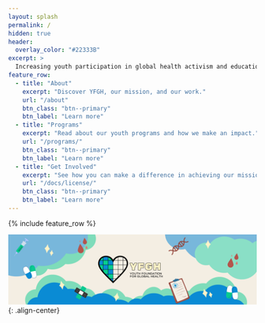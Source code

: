 ```yaml
---
layout: splash
permalink: /
hidden: true
header:
  overlay_color: "#22333B"
excerpt: >
  Increasing youth participation in global health activism and education.
feature_row:
  - title: "About"
    excerpt: "Discover YFGH, our mission, and our work."
    url: "/about"
    btn_class: "btn--primary"
    btn_label: "Learn more"
  - title: "Programs"
    excerpt: "Read about our youth programs and how we make an impact."
    url: "/programs/"
    btn_class: "btn--primary"
    btn_label: "Learn more"
  - title: "Get Involved"
    excerpt: "See how you can make a difference in achieving our mission."
    url: "/docs/license/"
    btn_class: "btn--primary"
    btn_label: "Learn more"      
---
```


{% include feature_row %}

![image-center](/assets/images/yfgh-header-small.png){: .align-center}